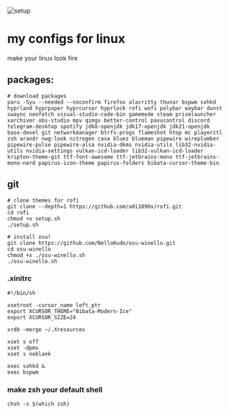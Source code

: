 ![setup](https://github.com/user-attachments/assets/eba80210-2c0f-4fb7-9b43-d8bafa8fffd4)
# my configs for linux
make your linux look fire

## packages:
```
# download packages
paru -Syu --needed --noconfirm firefox alacritty thunar bspwm sxhkd hyprland hyprpaper hyprcursor hyprlock rofi wofi polybar waybar dunst swaync neofetch visual-studio-code-bin gamemode steam prismlauncher xarchiver obs-studio mpv qimgv better-control pavucontrol discord telegram-desktop spotify jdk8-openjdk jdk17-openjdk jdk21-openjdk base-devel git networkmanager btrfs-progs flameshot htop mc playerctl zsh arandr nwg-look nitrogen cava bluez blueman pipewire wireplumber pipewire-pulse pipewire-alsa nvidia-dkms nvidia-utils lib32-nvidia-utils nvidia-settings vulkan-icd-loader lib32-vulkan-icd-loader kripton-theme-git ttf-font-awesome ttf-jetbrains-mono ttf-jetbrains-mono-nerd papirus-icon-theme papirus-folders bibata-cursor-theme-bin
```
## git
```
# clone themes for rofi
git clone --depth=1 https://github.com/adi1090x/rofi.git
cd rofi
chmod +x setup.sh
./setup.sh
```
```
# install osu!
git clone https://github.com/NelloKudo/osu-winello.git
cd osu-winello
chmod +x ./osu-winello.sh
./osu-winello.sh
```
### .xinitrc
```
#!/bin/sh

xsetroot -cursor_name left_ptr
export XCURSOR_THEME="Bibata-Modern-Ice"
export XCURSOR_SIZE=24

xrdb -merge ~/.Xresources

xset s off
xset -dpms
xset s noblank

exec sxhkd &
exec bspwm
```
### make zsh your default shell
```
chsh -s $(which zsh)
```
